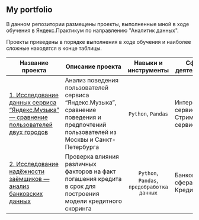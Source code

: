 ## My portfolio

В данном репозитории размещены проекты, выполненные мной в ходе обучения в Яндекс.Практикум по направлению "Аналитик данных".

Проекты приведены в порядке выполнения в ходе обучения и наиболее сложные находятся в конце таблицы.

| Название проекта | Описание проекта | Навыки и инструменты | Сферы деятельности | Направление деятельности | 
| --- | --- | :---: | --- | :---: |
| [1. Исследование данных сервиса “Яндекс.Музыка” — сравнение пользователей двух городов](https://github.com/MMyachina/Yandex.Praktikum/tree/main/01_Music) | Анализ поведения пользователей сервиса “Яндекс.Музыка”, сравнение поведения и предпочтений пользователей из Москвы и Санкт-Петербурга | `Python`, `Pandas` | Интернет-сервисы Стриминговые сервисы |  Data Analyst | 
| [2. Исследование надёжности заёмщиков — анализ банковских данных](https://github.com/MMyachina/Yandex.Praktikum/tree/main/02_Bank) | Проверка влияния различных факторов на факт погашения кредита в срок для построения модели кредитного скоринга | `Python`, `Pandas`, `предобработка данных` | Банковская сфера, Кредитование |  Data Analyst, Финансовый аналитик | 
